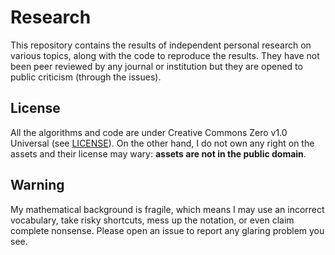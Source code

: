 # Research

This repository contains the results of independent personal research on
various topics, along with the code to reproduce the results. They have not
been peer reviewed by any journal or institution but they are opened to public
criticism (through the issues).


## License

All the algorithms and code are under Creative Commons Zero v1.0 Universal (see
[LICENSE](LICENSE)). On the other hand, I do not own any right on the assets
and their license may wary: **assets are not in the public domain**.


## Warning

My mathematical background is fragile, which means I may use an incorrect
vocabulary, take risky shortcuts, mess up the notation, or even claim complete
nonsense. Please open an issue to report any glaring problem you see.
